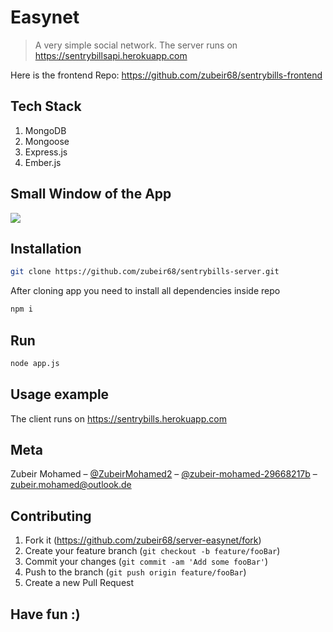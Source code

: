 # Easynet
> A very simple social network. The server runs on https://sentrybillsapi.herokuapp.com

Here is the frontend Repo: https://github.com/zubeir68/sentrybills-frontend

## Tech Stack

1. MongoDB
2. Mongoose
3. Express.js
4. Ember.js 

## Small Window of the App

![](https://imgur.com/uJbTx3G.png)

## Installation

```sh
git clone https://github.com/zubeir68/sentrybills-server.git 
```
After cloning app you need to install all dependencies inside repo

```sh
npm i
```

## Run

```sh
node app.js
```

## Usage example

The client runs on https://sentrybills.herokuapp.com


## Meta

Zubeir Mohamed – [@ZubeirMohamed2](https://twitter.com/ZubeirMohamed2) – [@zubeir-mohamed-29668217b](https://www.linkedin.com/in/zubeir-mohamed-29668217b/) – zubeir.mohamed@outlook.de


## Contributing

1. Fork it (<https://github.com/zubeir68/server-easynet/fork>)
2. Create your feature branch (`git checkout -b feature/fooBar`)
3. Commit your changes (`git commit -am 'Add some fooBar'`)
4. Push to the branch (`git push origin feature/fooBar`)
5. Create a new Pull Request

## Have fun :)
